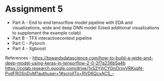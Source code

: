 # Assignment 5

* Part A - End to end tensorflow model pipeline with EDA and visualizations, wide and deep DNN model (Used additional visualizations to supplement the example colab)
* Part B - TFX interactivecontext pipeline
* Part C - Pytorch 
* Part 4 - Xgboost 

References - https://towardsdatascience.com/how-to-build-a-wide-and-deep-model-using-keras-in-tensorflow-2-0-2f7a236b5a4b  
             https://colab.research.google.com/drive/1xS2YjhCYGnOrsyVRKxqN-PvdFROSnDvM?authuser=1#scrollTo=RVD6QcxACS_-
